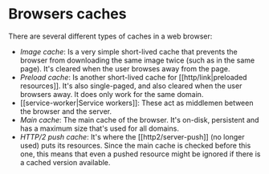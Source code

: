 # Browsers caches
There are several different types of caches in a web browser:

* *Image cache*: Is a very simple short-lived cache that prevents the browser from downloading the same image twice (such as in the same page). It's cleared when the user browses away from the page.
* *Preload cache*: Is another short-lived cache for [[http/link|preloaded resources]]. It's also single-paged, and also cleared when the user browsers away. It does only work for the same domain.
* [[service-worker|Service workers]]: These act as middlemen between the browser and the server.
* *Main cache*: The main cache of the browser. It's on-disk, persistent and has a maximum size that's used for all domains.
* *HTTP/2 push cache*: It's where the [[http2/server-push]] (no longer used) puts its resources. Since the main cache is checked before this one, this means that even a pushed resource might be ignored if there is a cached version available.
